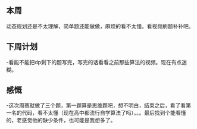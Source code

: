 ## 本周
动态规划还是不太理解，简单题还能做做，麻烦的看不太懂。看视频刷题补补吧。
## 下周计划
-看能不能把dp剩下的题写完，写完的话看看之前那些算法的视频。现在有点迷糊。
## 感慨
-这次周赛就做了三个题，第一题算是思维题吧，想不明白，结束之后，看了看第一名的代码，看不太懂（现在高中都流行自学算法了吗）。。。最后找到个能看懂的，老感觉他的缺少条件，也可能是我想多了。
